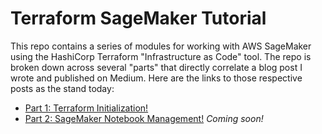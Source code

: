 # Terraform SageMaker Tutorial
This repo contains a series of modules for working with AWS SageMaker using the HashiCorp Terraform "Infrastructure as Code" tool. The repo is broken down across several "parts" that directly correlate a blog post I wrote and published on Medium. Here are the links to those respective posts as the stand today:

- [Part 1: Terraform Initialization!](https://towardsdatascience.com/terraform-sagemaker-part-1-terraform-initialization-a6470611ea92)
- [Part 2: SageMaker Notebook Management!]() *Coming soon!*